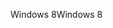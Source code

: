 <span data-ttu-id="aaffc-101">Windows 8</span><span class="sxs-lookup"><span data-stu-id="aaffc-101">Windows 8</span></span>